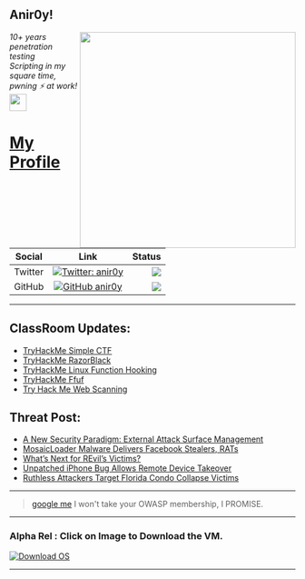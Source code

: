 <h2>Anir0y!</h2>
<img align='right' src="https://github-readme-stats.vercel.app/api?username=anir0y&show_icons=true&theme=dark" width="380">
<p><em>10+ years penetration testing<br>
  Scripting in my square time, pwning ⚡ at work!<img src="https://media.giphy.com/media/WUlplcMpOCEmTGBtBW/giphy.gif" width="30"> 
</em></p>



# [My Profile](https://anir0y.in/refer=githubreadme)

| Social   |      Link      | Status|
|----------|:-------------:|--:|
| Twitter |  [![Twitter: anir0y](https://img.shields.io/twitter/follow/anir0y?label=Follow%20me&style=plastic)](https://twitter.com/anir0y)| ![](https://img.shields.io/badge/Status-Online-blue)|
| GitHub |    [![GitHub anir0y](https://img.shields.io/github/followers/anir0y?label=Fork%20me&style=plastic)](https://github.com/anir0y)   | ![](https://img.shields.io/badge/Status-Online-blue)|


---

## ClassRoom Updates:

<!-- CLASS:START -->
- [TryHackMe Simple CTF](https://classroom.anir0y.in/post/tryhackme-easyctf/)
- [TryHackMe RazorBlack](https://classroom.anir0y.in/post/tryhackme-raz0rblack/)
- [TryHackMe Linux Function Hooking](https://classroom.anir0y.in/post/tryhackme-linuxfunctionhooking/)
- [TryHackMe Ffuf](https://classroom.anir0y.in/post/tryhackme-ffuf/)
- [Try Hack Me Web Scanning](https://classroom.anir0y.in/post/tryhackme-rpwebscanning/)
<!-- CLASS:END -->

## Threat Post:

<!-- THREAT:START -->
- [A New Security Paradigm: External Attack Surface Management](https://threatpost.com/external-attack-surface-management/167732/)
- [MosaicLoader Malware Delivers Facebook Stealers, RATs](https://threatpost.com/mosaicloader-malware-facebook-stealers/167939/)
- [What’s Next for REvil’s Victims?](https://threatpost.com/whats-next-revil-victims/167926/)
- [Unpatched iPhone Bug Allows Remote Device Takeover](https://threatpost.com/unpatched-iphone-bug-remote-takeover/167922/)
- [Ruthless Attackers Target Florida Condo Collapse Victims](https://threatpost.com/attackers-target-florida-condo-collapse-victims/167917/)
<!-- THREAT:END -->
---


> [google me](https://google.com/search?q=@anir0y) I won't take your OWASP membership, I PROMISE. 

---
### Alpha Rel : Click on Image to Download the VM.
[![Download OS](https://i.imgur.com/4RUjCIA.png)](https://sourceforge.net/projects/classroom-os/files/latest/download)

---

